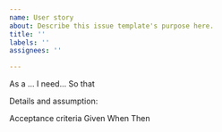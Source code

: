 ```yaml
---
name: User story
about: Describe this issue template's purpose here.
title: ''
labels: ''
assignees: ''

---
```


As a ...
I need...
So that 

Details and assumption:


Acceptance criteria
Given
When 
Then
